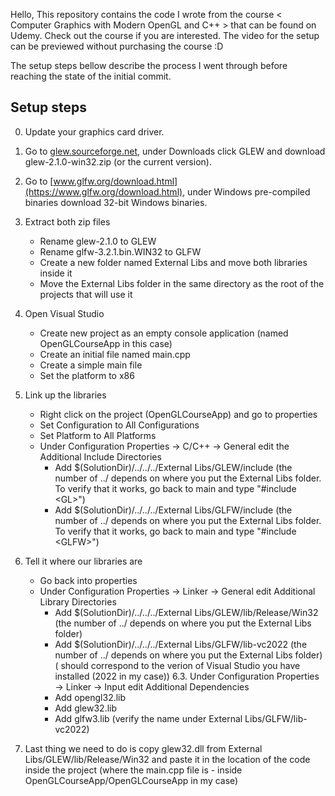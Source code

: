 
Hello,
This repository contains the code I wrote from the course < Computer Graphics with Modern OpenGL and C++ > that can be found on Udemy.
Check out the course if you are interested. The video for the setup can be previewed without purchasing the course :D

The setup steps bellow describe the process I went through before reaching the state of the initial commit.

Setup steps
-------------------------------------

0. Update your graphics card driver.

1. Go to [glew.sourceforge.net](https://sourceforge.net/projects/glew/), under Downloads click GLEW and download glew-2.1.0-win32.zip (or the current version).

2. Go to [www.glfw.org/download.html](https://www.glfw.org/download.html), under Windows pre-compiled binaries download 32-bit Windows binaries.
	
3. Extract both zip files
	- Rename glew-2.1.0 to GLEW
	- Rename glfw-3.2.1.bin.WIN32 to GLFW
	- Create a new folder named External Libs and move both libraries inside it
	- Move the External Libs folder in the same directory as the root of the projects that will use it
	
4. Open Visual Studio
	- Create new project as an empty console application (named OpenGLCourseApp in this case)
	- Create an initial file named main.cpp
	- Create a simple main file
	- Set the platform to x86

5. Link up the libraries
	- Right click on the project (OpenGLCourseApp) and go to properties
	- Set Configuration to All Configurations
	- Set Platform to All Platforms
	- Under Configuration Properties -> C/C++ -> General edit the Additional Include Directories
		- Add $(SolutionDir)/../../../External Libs/GLEW/include 
			(the number of ../ depends on where you put the External Libs folder. To verify that it works, go back to main and type "#include \<GL\>")
		- Add $(SolutionDir)/../../../External Libs/GLFW/include
			(the number of ../ depends on where you put the External Libs folder. To verify that it works, go back to main and type "#include \<GLFW\>")
6. Tell it where our libraries are
	- Go back into properties
	- Under Configuration Properties -> Linker -> General edit Additional Library Directories
		- Add $(SolutionDir)/../../../External Libs/GLEW/lib/Release/Win32 
			(the number of ../ depends on where you put the External Libs folder)
		- Add $(SolutionDir)/../../../External Libs/GLFW/lib-vc2022
			(the number of ../ depends on where you put the External Libs folder)
			(<lib-vc2022> should correspond to the verion of Visual Studio you have installed (2022 in my case))
	6.3. Under Configuration Properties -> Linker -> Input edit Additional Dependencies
		- Add opengl32.lib
		- Add glew32.lib
		- Add glfw3.lib (verify the name under External Libs/GLFW/lib-vc2022)

7. Last thing we need to do is copy glew32.dll from External Libs/GLEW/lib/Release/Win32 and paste it in the location of the code inside the project (where the main.cpp file is - inside OpenGLCourseApp/OpenGLCourseApp in my case)
